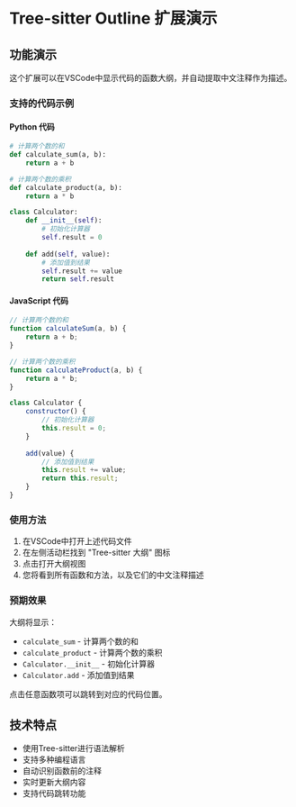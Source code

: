 # Tree-sitter Outline 扩展演示

## 功能演示

这个扩展可以在VSCode中显示代码的函数大纲，并自动提取中文注释作为描述。

### 支持的代码示例

#### Python 代码
```python
# 计算两个数的和
def calculate_sum(a, b):
    return a + b

# 计算两个数的乘积
def calculate_product(a, b):
    return a * b

class Calculator:
    def __init__(self):
        # 初始化计算器
        self.result = 0
    
    def add(self, value):
        # 添加值到结果
        self.result += value
        return self.result
```

#### JavaScript 代码
```javascript
// 计算两个数的和
function calculateSum(a, b) {
    return a + b;
}

// 计算两个数的乘积
function calculateProduct(a, b) {
    return a * b;
}

class Calculator {
    constructor() {
        // 初始化计算器
        this.result = 0;
    }
    
    add(value) {
        // 添加值到结果
        this.result += value;
        return this.result;
    }
}
```

### 使用方法

1. 在VSCode中打开上述代码文件
2. 在左侧活动栏找到 "Tree-sitter 大纲" 图标
3. 点击打开大纲视图
4. 您将看到所有函数和方法，以及它们的中文注释描述

### 预期效果

大纲将显示：
- `calculate_sum` - 计算两个数的和
- `calculate_product` - 计算两个数的乘积
- `Calculator.__init__` - 初始化计算器
- `Calculator.add` - 添加值到结果

点击任意函数项可以跳转到对应的代码位置。

## 技术特点

- 使用Tree-sitter进行语法解析
- 支持多种编程语言
- 自动识别函数前的注释
- 实时更新大纲内容
- 支持代码跳转功能 